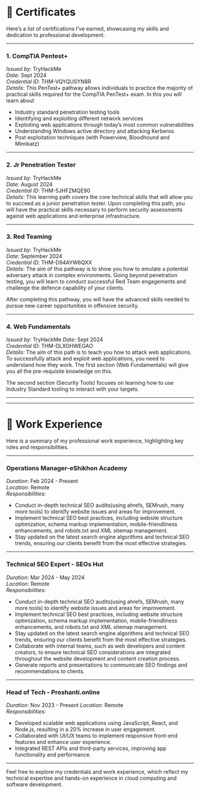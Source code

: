# 📜 Certificates

Here’s a list of certifications I’ve earned, showcasing my skills and dedication to professional development.

---

### 1. CompTIA Pentest+ 
*Issued by*: TryHackMe  
*Date*: Sept 2024  
*Credential ID*: THM-VQYQUSYN8R  
*Details*: This PenTest+ pathway allows individuals to practice the majority of practical skills required for the CompTIA PenTest+ exam. In this you will learn about

- Industry standard penetration testing tools
- Identifying and exploiting different network services
- Exploiting web applications through today’s most common vulnerabilities
- Understanding Windows active directory and attacking Kerberos
- Post exploitation techniques (with Powerview, Bloodhound and Mimikatz)

---

### 2. Jr Penetration Tester 
*Issued by*: TryHackMe  
*Date*: August 2024  
*Credential ID*: THM-5JHFZMQE90  
*Details*: This learning path covers the core technical skills that will allow you to succeed as a junior penetration tester. Upon completing this path, you will have the practical skills necessary to perform security assessments against web applications and enterprise infrastructure.



---

### 3. Red Teaming  
*Issued by*: TryHackMe  
*Date*: September 2024  
*Credential ID*: THM-D94AYW6QXX  
*Details*: The aim of this pathway is to show you how to emulate a potential adversary attack in complex environments. Going beyond penetration testing, you will learn to conduct successful Red Team engagements and challenge the defence capability of your clients.

After completing this pathway, you will have the advanced skills needed to pursue new career opportunities in offensive security.


---

### 4. Web Fundamentals 
*Issued by*: TryHackMe 
*Date*: Sept 2024  
*Credential ID*: THM-DLXOHWEGAO  
*Details*: The aim of this path is to teach you how to attack web applications. To successfully attack and exploit web applications, you need to understand how they work. The first section (Web Fundamentals) will give you all the pre-requisite knowledge on this.

The second section (Security Tools) focuses on learning how to use Industry Standard tooling to interact with your targets.

---


---

# 💼 Work Experience

Here is a summary of my professional work experience, highlighting key roles and responsibilities.

---

### Operations Manager-eShikhon Academy
*Duration*: Feb 2024 - Present  
*Location*: Remote  
*Responsibilities*:
- Conduct in-depth technical SEO audits(using ahrefs, SEMrush, many more tools) to identify website issues and areas for improvement.
- Implement technical SEO best practices, including website structure optimization, schema markup implementation, mobile-friendliness enhancements, and robots.txt and XML sitemap management.
- Stay updated on the latest search engine algorithms and technical SEO trends, ensuring our clients benefit from the most effective strategies.

---

### Technical SEO Expert - SEOs Hut
*Duration*: Mar 2024 - May 2024  
*Location*: Remote  
*Responsibilities*:
- Conduct in-depth technical SEO audits(using ahrefs, SEMrush, many more tools) to identify website issues and areas for improvement.
- Implement technical SEO best practices, including website structure optimization, schema markup implementation, mobile-friendliness enhancements, and robots.txt and XML sitemap management.
- Stay updated on the latest search engine algorithms and technical SEO trends, ensuring our clients benefit from the most effective strategies.
- Collaborate with internal teams, such as web developers and content creators, to ensure technical SEO considerations are integrated throughout the website development and content creation process.
- Generate reports and presentations to communicate SEO findings and recommendations to clients.

---

### Head of Tech - Proshanti.online 
*Duration*: Nov 2023 - Present 
*Location*: Remote  
*Responsibilities*:
- Developed scalable web applications using JavaScript, React, and Node.js, resulting in a 20% increase in user engagement.
- Collaborated with UI/UX teams to implement responsive front-end features and enhance user experience.
- Integrated REST APIs and third-party services, improving app functionality and performance.

---

Feel free to explore my credentials and work experience, which reflect my technical expertise and hands-on experience in cloud computing and software development.
